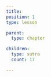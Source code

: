 ```yaml
---
title:
position: 1
type: lesson

parent:
  type: chapter

children:
  type: sutra
  count: 17

---
```

